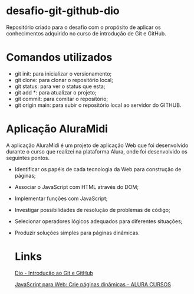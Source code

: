# desafio-git-github-dio
Repositório criado para o desafio com o propósito de aplicar os conhecimentos adquirido no curso de introdução de Git e GitHub.

# Comandos utilizados

- git init: para inicializar o versionamento;
- git clone: para clonar o repositório local;
- git status: para ver o status que esta;
- git add *: para atualizar o projeto;
- git commit: para comitar o repositório;
- git origin main: para subir o repositório local ao servidor do GITHUB.

# Aplicação AluraMidi

A aplicação AluraMidi é um projeto de aplicação Web que foi desenvolvido durante o curso que realizei na plataforma Alura, onde foi desenvolvido os seguintes pontos.

- Identificar os papéis de cada tecnologia da Web para construção de páginas;

- Associar o JavaScript com HTML através do DOM;

- Implementar funções com JavaScript;

- Investigar possibilidades de resolução de problemas de código;

- Selecionar operadores lógicos adequados para diferentes situações;

- Produzir soluções simples para páginas dinâmicas.

  

  # Links

  [Dio - Introdução ao Git e GitHub](https://web.dio.me/course/introducao-ao-git-e-ao-github/learning/75b9fe49-6ed4-4480-83a7-7e37fc356aa9?back=/track/take-blip-web-developer)

  [JavaScript para Web: Crie páginas dinâmicas - ALURA CURSOS](https://cursos.alura.com.br/course/javascript-web-paginas-dinamicas)

  

  

  

  
